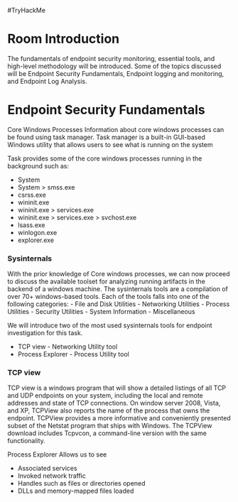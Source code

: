 #TryHackMe 
# Room Introduction
The fundamentals of endpoint security monitoring, essential tools, and high-level methodology will be introduced. Some of the topics discussed will be Endpoint Security Fundamentals, Endpoint logging and monitoring, and Endpoint Log Analysis. 

# Endpoint Security Fundamentals

Core Windows Processes
	Information about core windows processes can be found using task manager. Task manager is a built-in GUI-based Windows utility that allows users to see what is running on the system

Task provides some of the core windows processes running in the background such as:
- System
- System > smss.exe
- csrss.exe
- wininit.exe 
- wininit.exe > services.exe
- wininit.exe > services.exe > svchost.exe
- lsass.exe
- winlogon.exe
- explorer.exe

<h3> Sysinternals </h3>
With the prior knowledge of Core windows processes, we can now proceed to discuss the available toolset for analyzing running artifacts in the backend of a windows machine. The sysinternals tools are a compilation of over 70+ windows-based tools. Each of the tools falls into one of the following categories:
- File and Disk Utilities
- Networking Utilities
- Process Utilities
- Security Utilities
- System Information
- Miscellaneous

We will introduce two of the most used sysinternals tools for endpoint investigation for this task. 
- TCP view - Networking Utility tool
- Process Explorer - Process Utility tool 

<h3> TCP view </h3>
TCP view is a windows program that will show a detailed listings of all TCP and UDP endpoints on your system, including the local and remote addresses and state of TCP connections. On window server 2008, Vista, and XP, TCPView also reports the name of the process that owns the endpoint. TCPView provides a more informative and conveniently presented subset of the Netstat program that ships with Windows. The TCPView download includes Tcpvcon, a command-line version with the same functionality.

Process Explorer
Allows us to see 
- Associated services
- Invoked network traffic
- Handles such as files or directories opened
- DLLs and memory-mapped files loaded

